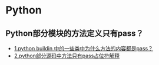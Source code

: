 # Python
## Python部分模块的方法定义只有pass？
* [1.python buildin 中的一些类中为什么方法的内容都是pass？](https://blog.csdn.net/weixin_41010198/article/details/89338224)
* [2.python部分源码中方法只有pass占位符解释](https://blog.csdn.net/pansaky/article/details/89242404)
